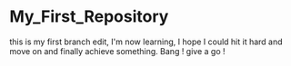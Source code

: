 # My_First_Repository
this is my first branch edit, I'm now learning, I hope I could hit it hard and move on and finally achieve something. Bang ! give a go !
